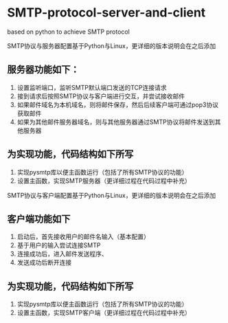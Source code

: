 # SMTP-protocol-server-and-client
based on python to achieve SMTP protocol


SMTP协议与服务器配置基于Python与Linux，更详细的版本说明会在之后添加

## 服务器功能如下：
1. 设置监听端口，监听SMTP默认端口发送的TCP连接请求
2. 接到请求后按照SMTP协议与客户端进行交互，并尝试接收邮件
3. 如果邮件域名为本机域名，则将邮件保存，然后后续客户端可通过pop3协议获取邮件
4. 如果为其他邮件服务器域名，则与其他服务器通过SMTP协议将邮件发送到其他服务器
   
## 为实现功能，代码结构如下所写
1. 实现pysmtp库以便主函数运行（包括了所有SMTP协议的功能）
2. 设置主函数，实现SMTP服务器（更详细过程在代码过程中补充）


SMTP协议与客户端配置基于Python与Linux，更详细的版本说明会在之后添加

## 客户端功能如下
1. 启动后，首先接收用户的邮件名输入（基本配置）
2. 基于用户的输入尝试连接SMTP
3. 连接成功后，进入邮件发送程序、
4. 发送成功后断开连接

## 为实现功能，代码结构如下所写
1. 实现pysmtp库以便主函数运行（包括了所有SMTP协议的功能）
2. 设置主函数，实现SMTP客户端（更详细过程在代码过程中补充）
